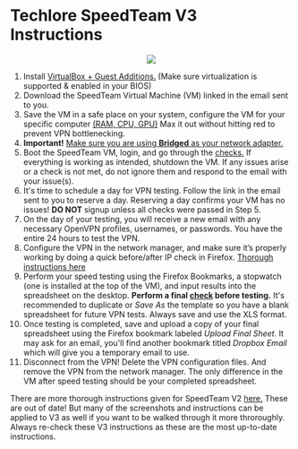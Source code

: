 # Techlore SpeedTeam V3 Instructions
<p align="center">
  <img src="https://github.com/techlore-official/VPN-reviews/tree/master/speedteam/SpeedTeamv3.png">
</p>

1. Install [VirtualBox + Guest Additions.](https://www.virtualbox.org/) (Make sure virtualization is supported & enabled in your BIOS)
2. Download the SpeedTeam Virtual Machine (VM) linked in the email sent to you.
3. Save the VM in a safe place on your system, configure the VM for your
specific computer [(RAM, CPU, GPU)](https://www.howtogeek.com/124796/the-htg-guide-to-speeding-up-your-virtual-machines/) Max it out without hitting red to prevent VPN bottlenecking.
4. **Important!** [Make sure you are using **Bridged** as your network adapter.](https://geek-university.com/oracle-virtualbox/configure-bridged-networks/)
5. Boot the SpeedTeam VM, login, and go through the [checks.](https://github.com/techlore-official/VPN-reviews/blob/master/speedteam/checks.md) If everything is working as intended, shutdown the VM. If any issues arise or a check is not met, do not ignore them and respond to the email with your issue(s).
6. It's time to schedule a day for VPN testing. Follow the link in the email sent to you to reserve a day. Reserving a day confirms your VM has no issues! **DO NOT** signup unless all checks were passed in Step 5.
7. On the day of your testing, you will receive a new email with any necessary OpenVPN profiles, usernames, or passwords. You have the entire 24 hours to test the VPN.
8. Configure the VPN in the network manager, and make sure it’s properly working by doing a quick before/after IP check in Firefox. [Thorough instructions here](https://www.ch.cam.ac.uk/computing/openvpn-linux-network-manager)
9. Perform your speed testing using the Firefox Bookmarks, a stopwatch (one is installed at the top of the VM), and input results into the spreadsheet on the desktop. **Perform a final [check](https://github.com/techlore-official/VPN-reviews/blob/master/speedteam/checks.md) before testing.** It's recommended to duplicate or *Save As* the template so you have a blank spreadsheet for future VPN tests. Always save and use the XLS format.
10. Once testing is completed, save and upload a copy of your final spreadsheet using the Firefox bookmark labeled *Upload Final Sheet.* It may ask for an email, you'll find another bookmark titled *Dropbox Email* which will give you a temporary email to use.
11. Disconnect from the VPN! Delete the VPN configuration files. And remove the VPN from the network manager. The only difference in the VM after speed testing should be your completed spreadsheet.

There are more thorough instructions given for SpeedTeam V2 [here.](https://techlore.tech/speedteam.pdf) These are out of date! But many of the screenshots and instructions can be applied to V3 as well if you want to be walked through it more throroughly. Always re-check these V3 instructions as these are the most up-to-date instructions.
